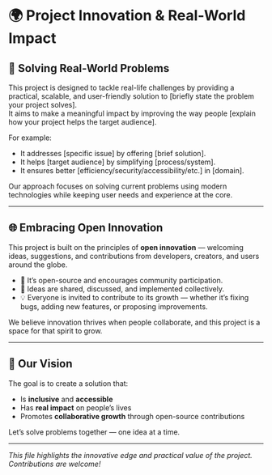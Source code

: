 # 🌍 Project Innovation & Real-World Impact

## 🚀 Solving Real-World Problems

This project is designed to tackle real-life challenges by providing a practical, scalable, and user-friendly solution to [briefly state the problem your project solves].  
It aims to make a meaningful impact by improving the way people [explain how your project helps the target audience].

For example:
- It addresses [specific issue] by offering [brief solution].
- It helps [target audience] by simplifying [process/system].
- It ensures better [efficiency/security/accessibility/etc.] in [domain].

Our approach focuses on solving current problems using modern technologies while keeping user needs and experience at the core.

---

## 🌐 Embracing Open Innovation

This project is built on the principles of **open innovation** — welcoming ideas, suggestions, and contributions from developers, creators, and users around the globe.

- 🤝 It’s open-source and encourages community participation.
- 🧠 Ideas are shared, discussed, and implemented collectively.
- 💡 Everyone is invited to contribute to its growth — whether it’s fixing bugs, adding new features, or proposing improvements.

We believe innovation thrives when people collaborate, and this project is a space for that spirit to grow.

---

## 🎯 Our Vision

The goal is to create a solution that:
- Is **inclusive** and **accessible**
- Has **real impact** on people’s lives
- Promotes **collaborative growth** through open-source contributions

Let’s solve problems together — one idea at a time.

---

_This file highlights the innovative edge and practical value of the project. Contributions are welcome!_

